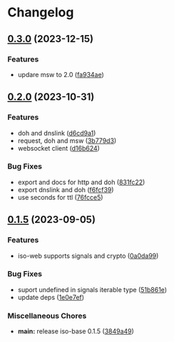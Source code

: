 # Changelog

## [0.3.0](https://github.com/hugomrdias/iso-repo/compare/iso-web-v0.2.0...iso-web-v0.3.0) (2023-12-15)


### Features

* updare msw to 2.0 ([fa934ae](https://github.com/hugomrdias/iso-repo/commit/fa934ae9d4d1f81dc74f15ada04dbe3621b38be4))

## [0.2.0](https://github.com/hugomrdias/iso-repo/compare/iso-web-v0.1.5...iso-web-v0.2.0) (2023-10-31)


### Features

* doh and dnslink ([d6cd9a1](https://github.com/hugomrdias/iso-repo/commit/d6cd9a1fa3fe160114fdb8904f0b2d6655b751a0))
* request, doh and msw ([3b779d3](https://github.com/hugomrdias/iso-repo/commit/3b779d3dd105f0bf6de6a5b454eea83078046f52))
* websocket client ([d16b624](https://github.com/hugomrdias/iso-repo/commit/d16b624a5d1b560e2756816f9b298ed2ac067b59))


### Bug Fixes

* export and docs for http and doh ([831fc22](https://github.com/hugomrdias/iso-repo/commit/831fc227304474b784e34c75f83de40a7d7ed758))
* export dnslink and doh ([f6fcf39](https://github.com/hugomrdias/iso-repo/commit/f6fcf3905dfd9b65c4b3b1983e0ac5d1230b161f))
* use seconds for ttl ([76fcce5](https://github.com/hugomrdias/iso-repo/commit/76fcce5643bfa2f53c7cc0fa90770d7437f60b4d))

## [0.1.5](https://github.com/hugomrdias/iso-repo/compare/iso-web-v0.0.1...iso-web-v0.1.5) (2023-09-05)


### Features

* iso-web supports signals and crypto ([0a0da99](https://github.com/hugomrdias/iso-repo/commit/0a0da99c4eb59325fc65329fccab345c6777300e))


### Bug Fixes

* suport undefined in signals iterable type ([51b861e](https://github.com/hugomrdias/iso-repo/commit/51b861e0478a0b84a89e9cead03c263839718bca))
* update deps ([1e0e7ef](https://github.com/hugomrdias/iso-repo/commit/1e0e7ef49e0d48719672129d8aff5c4ddd225ad8))


### Miscellaneous Chores

* **main:** release iso-base 0.1.5 ([3849a49](https://github.com/hugomrdias/iso-repo/commit/3849a49eb867fbdaf3ed95173144b448d4a42f4c))
